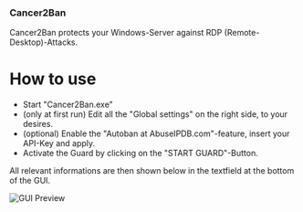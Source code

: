 ### Cancer2Ban

Cancer2Ban protects your Windows-Server against RDP (Remote-Desktop)-Attacks.

# How to use
* Start "Cancer2Ban.exe"
* (only at first run) Edit all the "Global settings" on the right side, to your desires.
* (optional) Enable the "Autoban at AbuseIPDB.com"-feature, insert your API-Key and apply.
* Activate the Guard by clicking on the "START GUARD"-Button.

All relevant informations are then shown below in the textfield at the bottom of the GUI.

![GUI Preview](https://i.gyazo.com/c1abd237e54a54811495278d693af541.png)
